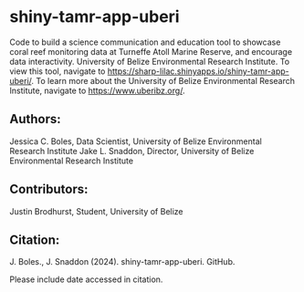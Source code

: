 # shiny-tamr-app-uberi
 Code to build a science communication and education tool to showcase coral reef monitoring data at Turneffe Atoll Marine Reserve, and encourage data interactivity. University of Belize Environmental Research Institute. To view this tool, navigate to https://sharp-lilac.shinyapps.io/shiny-tamr-app-uberi/.
To learn more about the University of Belize Environmental Research Institute, navigate to https://www.uberibz.org/.

## Authors:
Jessica C. Boles, Data Scientist, University of Belize Environmental Research Institute
Jake L. Snaddon, Director, University of Belize Environmental Research Institute

## Contributors:
Justin Brodhurst, Student, University of Belize

## Citation:
J. Boles., J. Snaddon (2024). shiny-tamr-app-uberi. GitHub. 

Please include date accessed in citation.
